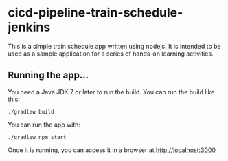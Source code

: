 # cicd-pipeline-train-schedule-jenkins

This is a simple train schedule app written using nodejs. It is intended to be used as a sample application for a series of hands-on learning activities.

## Running the app...

You need a Java JDK 7 or later to run the build. You can run the build like this:

    ./gradlew build

You can run the app with:

    ./gradlew npm_start

Once it is running, you can access it in a browser at [http://localhost:3000](http://localhost:3000)
